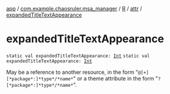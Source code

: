 [app](../../../index.md) / [com.example.chaosruler.msa_manager](../../index.md) / [R](../index.md) / [attr](index.md) / [expandedTitleTextAppearance](.)

# expandedTitleTextAppearance

`static val expandedTitleTextAppearance: `[`Int`](https://kotlinlang.org/api/latest/jvm/stdlib/kotlin/-int/index.html)
`static val expandedTitleTextAppearance: `[`Int`](https://kotlinlang.org/api/latest/jvm/stdlib/kotlin/-int/index.html)

May be a reference to another resource, in the form "`@[+][*package*:]*type*/*name*`" or a theme attribute in the form "`?[*package*:]*type*/*name*`".

